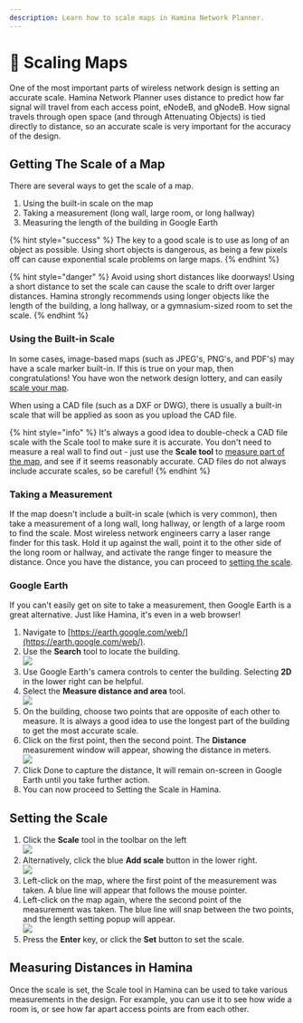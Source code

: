 ```yaml
---
description: Learn how to scale maps in Hamina Network Planner.
---
```


# 📏 Scaling Maps

One of the most important parts of wireless network design is setting an accurate scale. Hamina Network Planner uses distance to predict how far signal will travel from each access point, eNodeB, and gNodeB. How signal travels through open space (and through Attenuating Objects) is tied directly to distance, so an accurate scale is very important for the accuracy of the design.

## Getting The Scale of a Map

There are several ways to get the scale of a map.

1. Using the built-in scale on the map
2. Taking a measurement (long wall, large room, or long hallway)
3. Measuring the length of the building in Google Earth

{% hint style="success" %}
The key to a good scale is to use as long of an object as possible. Using short objects is dangerous, as being a few pixels off can cause exponential scale problems on large maps.
{% endhint %}

{% hint style="danger" %}
Avoid using short distances like doorways! Using a short distance to set the scale can cause the scale to drift over larger distances. Hamina strongly recommends using longer objects like the length of the building, a long hallway, or a gymnasium-sized room to set the scale.
{% endhint %}

### Using the Built-in Scale

In some cases, image-based maps (such as JPEG's, PNG's, and PDF's) may have a scale marker built-in. If this is true on your map, then congratulations! You have won the network design lottery, and can easily [scale your map](https://app.gitbook.com/o/rTVfxjULR4EKN01QWb8X/s/zUQ3TfKTYBeb6nf9W8Hv/\~/changes/AFLrpuKEHkIHIvtepKsV/scaling-maps#setting-the-scale).

When using a CAD file (such as a DXF or DWG), there is usually a built-in scale that will be applied as soon as you upload the CAD file.

{% hint style="info" %}
It's always a good idea to double-check a CAD file scale with the Scale tool to make sure it is accurate. You don't need to measure a real wall to find out - just use the **Scale tool** to [measure part of the map](https://app.gitbook.com/o/rTVfxjULR4EKN01QWb8X/s/zUQ3TfKTYBeb6nf9W8Hv/\~/changes/AFLrpuKEHkIHIvtepKsV/scaling-maps#measuring-distances), and see if it seems reasonably accurate. CAD files do not always include accurate scales, so be careful!
{% endhint %}

### Taking a Measurement

If the map doesn't include a built-in scale (which is very common), then take a measurement of a long wall, long hallway, or length of a large room to find the scale. Most wireless network engineers carry a laser range finder for this task. Hold it up against the wall, point it to the other side of the long room or hallway, and activate the range finger to measure the distance. Once you have the distance, you can proceed to [setting the scale](https://app.gitbook.com/o/rTVfxjULR4EKN01QWb8X/s/zUQ3TfKTYBeb6nf9W8Hv/\~/changes/AFLrpuKEHkIHIvtepKsV/scaling-maps#setting-the-scale).

### Google Earth

If you can't easily get on site to take a measurement, then Google Earth is a great alternative. Just like Hamina, it's even in a web browser!

1. Navigate to [https://earth.google.com/web/](https://earth.google.com/web/).
2. Use the **Search** tool to locate the building.\
   ![](../.gitbook/assets/Search.jpeg)
3. Use Google Earth's camera controls to center the building. Selecting **2D** in the lower right can be helpful.
4. Select the **Measure distance and area** tool.\
   ![](<../.gitbook/assets/Google Earth Measure.jpeg>)
5. On the building, choose two points that are opposite of each other to measure. It is always a good idea to use the longest part of the building to get the most accurate scale.
6. Click on the first point, then the second point. The **Distance** measurement window will appear, showing the distance in meters.\
   ![](<../.gitbook/assets/Measurement Points.png>)
7. Click Done to capture the distance, It will remain on-screen in Google Earth until you take further action.
8. You can now proceed to Setting the Scale in Hamina.

## Setting the Scale

1. Click the **Scale** tool in the toolbar on the left\
   ![](<../.gitbook/assets/Scale tool.png>)
2. Alternatively, click the blue **Add scale** button in the lower right.\
   ![](<../.gitbook/assets/Add Scale.png>)
3. Left-click on the map, where the first point of the measurement was taken. A blue line will appear that follows the mouse pointer.
4. Left-click on the map again, where the second point of the measurement was taken. The blue line will snap between the two points, and the length setting popup will appear.\
   ![](<../.gitbook/assets/Set Scale.gif>)
5. Press the **Enter** key, or click the **Set** button to set the scale.

## Measuring Distances in Hamina

Once the scale is set, the Scale tool in Hamina can be used to take various measurements in the design. For example, you can use it to see how wide a room is, or see how far apart access points are from each other.
